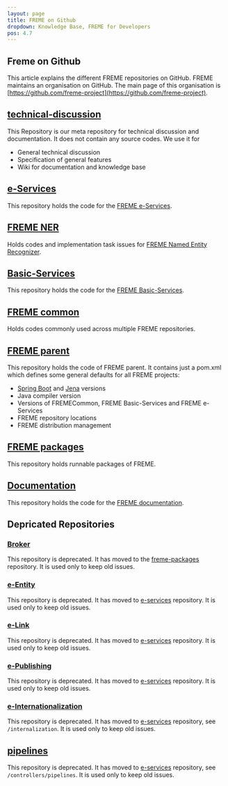 ```yaml
---
layout: page
title: FREME on Github
dropdown: Knowledge Base, FREME for Developers
pos: 4.7
---
```


**Freme on Github**
------------------

This article explains the different FREME repositories on GitHub. FREME maintains an organisation on GitHub. The main page of this organisation is [https://github.com/freme-project](https://github.com/freme-project).

[technical-discussion](https://github.com/freme-project/technical-discussion)
---------------------
This Repository is our meta repository for technical discussion and documentation. It does not contain any source codes. We use it for

 * General technical discussion
 * Specification of general features
 * Wiki for documentation and knowledge base

[e-Services](https://github.com/freme-project/e-services)
------------
This repository holds the code for the [FREME e-Services](../freme-for-sysadmins/e-services.html).

[FREME NER](https://github.com/freme-project/freme-ner)
-----------
Holds codes and implementation task issues for [FREME Named Entity Recognizer](../freme-for-api-users/freme-ner.html).

[Basic-Services](https://github.com/freme-project/basic-services)
----------------
This repository holds the code for the [FREME Basic-Services](../freme-for-sysadmins/basic-services.html).

[FREME common](https://github.com/freme-project/FREMECommon)
--------------
Holds codes commonly used across multiple FREME repositories.

[FREME parent](https://github.com/freme-project/freme-parent)
--------------
This repository holds the code of FREME parent. It contains just a pom.xml which defines some general defaults for all FREME projects:

 * [Spring Boot](http://projects.spring.io/spring-boot/) and [Jena](https://jena.apache.org/tutorials/sparql.html) versions
 * Java compiler version
 * Versions of FREMECommon, FREME Basic-Services and FREME e-Services
 * FREME repository locations
 * FREME distribution management

[FREME packages](https://github.com/freme-project/freme-packages)
----------------
This repository holds runnable packages of FREME.

[Documentation](https://github.com/freme-project/Documentation)
------------
This repository holds the code for the [FREME documentation](..).

Depricated Repositories
-----------------------

### [Broker](https://github.com/freme-project/Broker)
This repository is deprecated. It has moved to the [freme-packages](https://github.com/freme-project/freme-packages) repository. It is used only to keep old issues.

### [e-Entity](https://github.com/freme-project/e-Entity)
This repository is deprecated. It has moved to [e-services](https://github.com/freme-project/e-services) repository. It is used only to keep old issues.
	
### [e-Link](https://github.com/freme-project/e-Link)
This repository is deprecated. It has moved to [e-services](https://github.com/freme-project/e-services) repository. It is used only to keep old issues.


### [e-Publishing](https://github.com/freme-project/e-Publishing)
This repository is deprecated. It has moved to [e-services](https://github.com/freme-project/basic-services) repository. It is used only to keep old issues.

### [e-Internationalization](https://github.com/freme-project/e-Internationalization)
This repository is deprecated. It has moved to [e-services](https://github.com/freme-project/basic-services) repository, see `/internalization`. It is used only to keep old issues.

[pipelines](https://github.com/freme-project/pipelines)
-----------
This repository is deprecated. It has moved to [e-services](https://github.com/freme-project/basic-services) repository, see `/controllers/pipelines`. It is used only to keep old issues.
